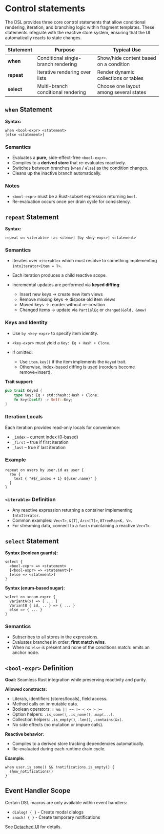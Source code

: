 # Control statements

The DSL provides three core control statements that allow conditional rendering,
iteration, and branching logic within fragment templates. These statements integrate
with the reactive store system, ensuring that the UI automatically reacts to state changes.

| Statement  | Purpose                             | Typical Use                            |
|------------|-------------------------------------|----------------------------------------|
| **when**   | Conditional single-branch rendering | Show/hide content based on a condition |
| **repeat** | Iterative rendering over lists      | Render dynamic collections or tables   |
| **select** | Multi-branch conditional rendering  | Choose one layout among several states |

## `when` Statement

**Syntax:**

```dsl
when <bool-expr> <statement>
[else <statement>]
```

### Semantics

* Evaluates a **pure**, side-effect-free `<bool-expr>`.
* Compiles to a **derived store** that re-evaluates reactively.
* Switches between branches (`when` / `else`) as the condition changes.
* Cleans up the inactive branch automatically.

### Notes

* `<bool-expr>` must be a Rust-subset expression returning `bool`.
* Re-evaluation occurs once per drain cycle for consistency.

## `repeat` Statement

**Syntax:**

```dsl
repeat on <iterable> [as <item>] [by <key-expr>] <statement>
```

### Semantics

* Iterates over `<iterable>` which must resolve to something implementing `IntoIterator<Item = T>`.
* Each iteration produces a child reactive scope.
* Incremental updates are performed via **keyed diffing**:

    * Insert new keys → create new item views
    * Remove missing keys → dispose old item views
    * Moved keys → reorder without re-creation
    * Changed items → update via `PartialEq` or `changed(&old, &new)`

### Keys and Identity

* Use `by <key-expr>` to specify item identity.
* `<key-expr>` must yield a `Key: Eq + Hash + Clone`.
* If omitted:

    * Use `item.key()` if the item implements the `Keyed` trait.
    * Otherwise, index-based diffing is used (reorders become remove+insert).

**Trait support:**

```rust
pub trait Keyed {
    type Key: Eq + std::hash::Hash + Clone;
    fn key(&self) -> Self::Key;
}
```

### Iteration Locals

Each iteration provides read-only locals for convenience:

* `_index` – current index (0-based)
* `_first` – true if first iteration
* `_last` – true if last iteration

### Example

```dsl
repeat on users by user.id as user {
  row {
    text { "#${_index + 1} ${user.name}" }
  }
}
```

### `<iterable>` Definition

* Any reactive expression returning a container implementing `IntoIterator`.
* Common examples: `Vec<T>`, `&[T]`, `Arc<[T]>`, `BTreeMap<K, V>`.
* For streaming data, connect to a `fanin` maintaining a reactive `Vec<T>`.

## `select` Statement

**Syntax (boolean guards):**

```dsl
select {
  <bool-expr> => <statement>
  [<bool-expr> => <statement>]*
  [else => <statement>]
}
```

**Syntax (enum-based sugar):**

```dsl
select on <enum-expr> {
  VariantA(x) => { ... }
  VariantB { id, .. } => { ... }
  else => { ... }
}
```

### Semantics

* Subscribes to all stores in the expressions.
* Evaluates branches in order; **first match wins**.
* When no `else` is present and none of the conditions match: emits an anchor node.

## `<bool-expr>` Definition

**Goal:** Seamless Rust integration while preserving reactivity and purity.

**Allowed constructs:**

* Literals, identifiers (stores/locals), field access.
* Method calls on immutable data.
* Boolean operators: `! && || == != < <= > >=`
* Option helpers: `.is_some()`, `.is_none()`, `.map(...)`.
* Collection helpers: `.is_empty()`, `.len()`, `.contains(&x)`.
* No side effects (no mutation or impure calls).

**Reactive behavior:**

* Compiles to a derived store tracking dependencies automatically.
* Re-evaluated during each runtime drain cycle.

**Example:**

```dsl
when user.is_some() && !notifications.is_empty() {
  show_notifications()
}
```

## Event Handler Scope

Certain DSL macros are only available within event handlers:

- `dialog! { }` - Create modal dialogs
- `snack! { }` - Create temporary notifications

See [Detached UI](50_detached_ui.md) for details.